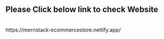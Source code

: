 <h2>Please Click below link to check Website</h2> <br> https://mernstack-ecommercestore.netlify.app/ </br>
